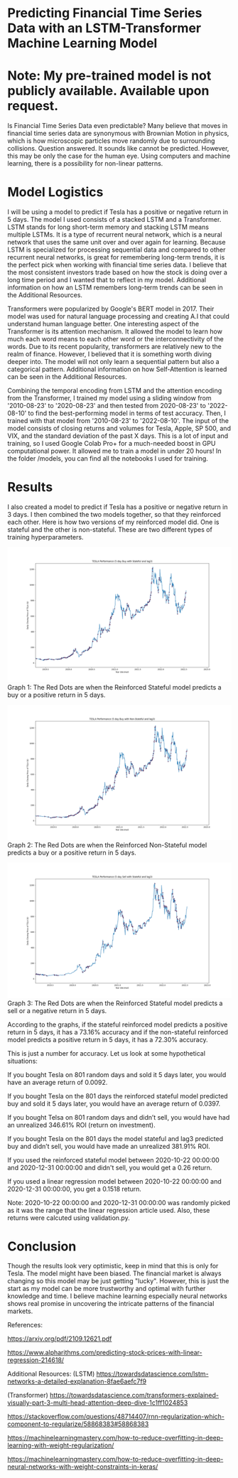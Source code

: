 # Predicting Financial Time Series Data with an LSTM-Transformer Machine Learning Model
# Note: My pre-trained model is not publicly available. Available upon request.

Is Financial Time Series Data even predictable? Many believe that moves in financial time series data are synonymous with Brownian Motion in physics, which is how microscopic particles move randomly due to surrounding collisions. Question answered. It sounds like cannot be predicted. However, this may be only the case for the human eye. Using computers and machine learning, there is a possibility for non-linear patterns.

# Model Logistics

I will be using a model to predict if Tesla has a positive or negative return in 5 days. The model I used consists of a stacked LSTM and a Transformer. LSTM stands for long short-term memory and stacking LSTM means multiple LSTMs. It is a type of recurrent neural network, which is a neural network that uses the same unit over and over again for learning. Because LSTM is specialized for processing sequential data and compared to other recurrent neural networks, is great for remembering long-term trends, it is the perfect pick when working with financial time series data. I believe that the most consistent investors trade based on how the stock is doing over a long time period and I wanted that to reflect in my model. Additional information on how an LSTM remembers long-term trends can be seen in the Additional Resources.

Transformers were popularized by Google's BERT model in 2017. Their model was used for natural language processing and creating A.I that could understand human language better. One interesting aspect of the Transformer is its attention mechanism. It allowed the model to learn how much each word means to each other word or the interconnectivity of the words. Due to its recent popularity, transformers are relatively new to the realm of finance. However, I believed that it is something worth diving deeper into. The model will not only learn a sequential pattern but also a categorical pattern. Additional information on how Self-Attention is learned can be seen in the Additional Resources.

Combining the temporal encoding from LSTM and the attention encoding from the Transformer, I trained my model using a sliding window from '2010-08-23' to '2020-08-23' and then tested from 2020-08-23' to '2022-08-10' to find the best-performing model in terms of test accuracy. Then, I trained with that model from '2010-08-23' to '2022-08-10'. The input of the model consists of closing returns and volumes for Tesla, Apple, SP 500, and VIX, and the standard deviation of the past X days. This is a lot of input and training, so I used Google Colab Pro+ for a much-needed boost in GPU computational power. It allowed me to train a model in under 20 hours! In the folder /models, you can find all the notebooks I used for training.

# Results

I also created a model to predict if Tesla has a positive or negative return in 3 days. I then combined the two models together, so that they reinforced each other. Here is how two versions of my reinforced model did. One is stateful and the other is non-stateful. These are two different types of training hyperparameters.

![Stateful Graph](/graphs/5_day_buy_Stateful_lag3.png)
Graph 1: The Red Dots are when the Reinforced Stateful model predicts a buy or a positive return in 5 days.

![Non-Stateful Graph](/graphs/Buy_Non_stateful_lag3.png)
Graph 2: The Red Dots are when the Reinforced Non-Stateful model predicts a buy or a positive return in 5 days.

![Stateful Sell Graph](/graphs/5day_sell_stateful_lag3.png)
Graph 3: The Red Dots are when the Reinforced Stateful model predicts a sell or a negative return in 5 days.

According to the graphs, if the stateful reinforced model predicts a positive return in 5 days, it has a 73.16% accuracy and if the non-stateful reinforced model predicts a positive return in 5 days, it has a 72.30% accuracy.

This is just a number for accuracy. Let us look at some hypothetical situations:

If you bought Tesla on 801 random days and sold it 5 days later, you would have an average return of 0.0092.

If you bought Tesla on the 801 days the reinforced stateful model predicted buy and sold it 5 days later, you would have an average return of 0.0397.

If you bought Telsa on 801 random days and didn’t sell, you would have had an unrealized 346.61% ROI (return on investment).

If you bought Tesla on the 801 days the model stateful and lag3 predicted buy and didn’t sell, you would have made an unrealized 381.91% ROI.

If you used the reinforced stateful model between 2020-10-22 00:00:00 and 2020-12-31 00:00:00 and didn't sell, you would get a 0.26 return.

If you used a linear regression model between 2020-10-22 00:00:00 and 2020-12-31 00:00:00, you get a 0.1518 return.

Note: 2020-10-22 00:00:00 and 2020-12-31 00:00:00 was randomly picked as it was the range that the linear regression article used. Also, these returns were calcuted using validation.py.

# Conclusion

Though the results look very optimistic, keep in mind that this is only for Tesla. The model might have been biased. The financial market is always changing so this model may be just getting "lucky". However, this is just the start as my model can be more trustworthy and optimal with further knowledge and time. I believe machine learning especially neural networks shows real promise in uncovering the intricate patterns of the financial markets. 

References:

https://arxiv.org/pdf/2109.12621.pdf

https://www.alpharithms.com/predicting-stock-prices-with-linear-regression-214618/

Additional Resources:
(LSTM) https://towardsdatascience.com/lstm-networks-a-detailed-explanation-8fae6aefc7f9

(Transformer) https://towardsdatascience.com/transformers-explained-visually-part-3-multi-head-attention-deep-dive-1c1ff1024853

https://stackoverflow.com/questions/48714407/rnn-regularization-which-component-to-regularize/58868383#58868383

https://machinelearningmastery.com/how-to-reduce-overfitting-in-deep-learning-with-weight-regularization/

https://machinelearningmastery.com/how-to-reduce-overfitting-in-deep-neural-networks-with-weight-constraints-in-keras/
